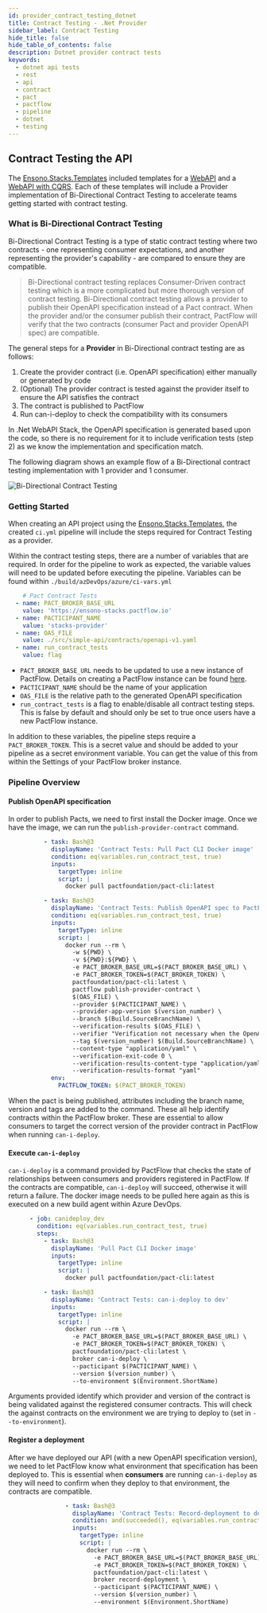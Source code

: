 ```yaml
---
id: provider_contract_testing_dotnet
title: Contract Testing - .Net Provider
sidebar_label: Contract Testing
hide_title: false
hide_table_of_contents: false
description: Dotnet provider contract tests
keywords:
  - dotnet api tests
  - rest 
  - api
  - contract
  - pact
  - pactflow
  - pipeline
  - dotnet
  - testing
---
```



## Contract Testing the API

The [Ensono.Stacks.Templates](../../netcore/introduction_netcore) included templates for a [WebAPI](../../netcore/quickstart/web_api/create_project_netcore) and a [WebAPI with CQRS](../../netcore/quickstart/web_api_cqrs/create_project_netcore). Each of these templates will include a Provider implementation of Bi-Directional Contract Testing to accelerate teams getting started with contract testing.

### What is Bi-Directional Contract Testing

Bi-Directional Contract Testing is a type of static contract testing where two contracts - one representing consumer expectations, and another representing the provider's capability - are compared to ensure they are compatible.

> Bi-Directional contract testing replaces Consumer-Driven contract testing which is a more complicated but more thorough version of contract testing. Bi-Directional contract testing allows a provider to publish their OpenAPI specification instead of a Pact contract. When the provider and/or the consumer publish their contract, PactFlow will verify that the two contracts (consumer Pact and provider OpenAPI spec) are compatible.

The general steps for a **Provider** in Bi-Directional contract testing are as follows:

1. Create the provider contract (i.e. OpenAPI specification) either manually or generated by code
2. (Optional) The provider contract is tested against the provider itself to ensure the API satisfies the contract
3. The contract is published to PactFlow
4. Run can-i-deploy to check the compatibility with its consumers

In .Net WebAPI Stack, the OpenAPI specification is generated based upon the code, so there is no requirement for it to include verification tests (step 2) as we know the implementation and specification match.

The following diagram shows an example flow of a Bi-Directional contract testing implementation with 1 provider and 1 consumer.

![Bi-Directional Contract Testing](../../../../../../static/img/StacksQA_Bi-Directional-Contract-Testing.png)


### Getting Started

When creating an API project using the [Ensono.Stacks.Templates](../../netcore/introduction_netcore), the created `ci.yml` pipeline will include the steps required for Contract Testing as a provider.

Within the contract testing steps, there are a number of variables that are required. In order for the pipeline to work as expected, the variable values will need to be updated before executing the pipeline.
Variables can be found within `./build/azDevOps/azure/ci-vars.yml`

```yaml
    # Pact Contract Tests
  - name: PACT_BROKER_BASE_URL
    value: 'https://ensono-stacks.pactflow.io'
  - name: PACTICIPANT_NAME
    value: 'stacks-provider'
  - name: OAS_FILE
    value: ./src/simple-api/contracts/openapi-v1.yaml
  - name: run_contract_tests
    value: flag
```

- `PACT_BROKER_BASE_URL` needs to be updated to use a new instance of PactFlow. Details on creating a PactFlow instance can be found [here](https://pactflow.io/pricing/).
- `PACTICIPANT_NAME` should be the name of your application
- `OAS_FILE` is the relative path to the generated OpenAPI specification
- `run_contract_tests` is a flag to enable/disable all contract testing steps. This is false by default and should only be set to true once users have a new PactFlow instance.

In addition to these variables, the pipeline steps require a `PACT_BROKER_TOKEN`. This is a secret value and should be added to your pipeline as a secret environment variable.
You can get the value of this from within the Settings of your PactFlow broker instance.

### Pipeline Overview

#### Publish OpenAPI specification

In order to publish Pacts, we need to first install the Docker image. Once we have the image, we can run the `publish-provider-contract` command.

```yaml
          - task: Bash@3
            displayName: 'Contract Tests: Pull Pact CLI Docker image'
            condition: eq(variables.run_contract_test, true)
            inputs:
              targetType: inline
              script: |
                docker pull pactfoundation/pact-cli:latest

          - task: Bash@3
            displayName: 'Contract Tests: Publish OpenAPI spec to PactFlow'
            condition: eq(variables.run_contract_test, true)
            inputs:
              targetType: inline
              script: |
                docker run --rm \
                  -w ${PWD} \
                  -v ${PWD}:${PWD} \
                  -e PACT_BROKER_BASE_URL=$(PACT_BROKER_BASE_URL) \
                  -e PACT_BROKER_TOKEN=$(PACT_BROKER_TOKEN) \
                  pactfoundation/pact-cli:latest \
                  pactflow publish-provider-contract \
                  $(OAS_FILE) \
                  --provider $(PACTICIPANT_NAME) \
                  --provider-app-version $(version_number) \
                  --branch $(Build.SourceBranchName) \
                  --verification-results $(OAS_FILE) \
                  --verifier "Verification not necessary when the OpenAPI spec is generated by the API code" \
                  --tag $(version_number) $(Build.SourceBranchName) \
                  --content-type "application/yaml" \
                  --verification-exit-code 0 \
                  --verification-results-content-type "application/yaml" \
                  --verification-results-format "yaml"
            env:
              PACTFLOW_TOKEN: $(PACT_BROKER_TOKEN)
```

When the pact is being published, attributes including the branch name, version and tags are added to the command. These all help identify contracts within the PactFlow broker. These are essential to allow consumers to target the correct version of the provider contract in PactFlow when running `can-i-deploy`.

#### Execute `can-i-deploy`

`can-i-deploy` is a command provided by PactFlow that checks the state of relationships between consumers and providers registered in PactFlow. If the contracts are compatible, `can-i-deploy` will succeed, otherwise it will return a failure.
The docker image needs to be pulled here again as this is executed on a new build agent within Azure DevOps.

```yaml
      - job: canideploy_dev
        condition: eq(variables.run_contract_test, true)
        steps:
          - task: Bash@3
            displayName: 'Pull Pact CLI Docker image'
            inputs:
              targetType: inline
              script: |
                docker pull pactfoundation/pact-cli:latest

          - task: Bash@3
            displayName: 'Contract Tests: can-i-deploy to dev'
            inputs:
              targetType: inline
              script: |
                docker run --rm \
                  -e PACT_BROKER_BASE_URL=$(PACT_BROKER_BASE_URL) \
                  -e PACT_BROKER_TOKEN=$(PACT_BROKER_TOKEN) \
                  pactfoundation/pact-cli:latest \
                  broker can-i-deploy \
                  --pacticipant $(PACTICIPANT_NAME) \
                  --version $(version_number) \
                  --to-environment $(Environment.ShortName)
```

Arguments provided identify which provider and version of the contract is being validated against the registered consumer contracts. This will check the against contracts on the environment we are trying to deploy to (set in `--to-environment`).

#### Register a deployment

After we have deployed our API (with a new OpenAPI specification version), we need to let PactFlow know what environment that specification has been deployed to. This is essential when **consumers** are running `can-i-deploy` as they will need to confirm when they deploy to that environment, the contracts are compatible.

```yaml
                - task: Bash@3
                  displayName: 'Contract Tests: Record-deployment to dev'
                  condition: and(succeeded(), eq(variables.run_contract_test, true))
                  inputs:
                    targetType: inline
                    script: |
                      docker run --rm \
                        -e PACT_BROKER_BASE_URL=$(PACT_BROKER_BASE_URL) \
                        -e PACT_BROKER_TOKEN=$(PACT_BROKER_TOKEN) \
                        pactfoundation/pact-cli:latest \
                        broker record-deployment \
                        --pacticipant $(PACTICIPANT_NAME) \
                        --version $(version_number) \
                        --environment $(Environment.ShortName)
```

